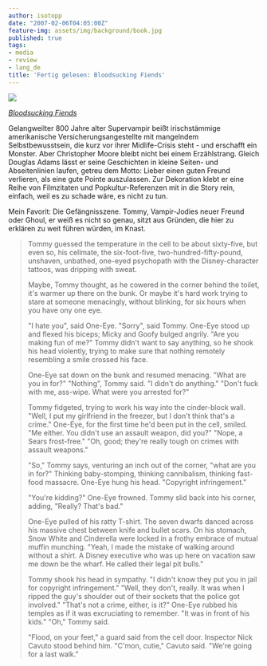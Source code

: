 ```yaml
---
author: isotopp
date: "2007-02-06T04:05:00Z"
feature-img: assets/img/background/book.jpg
published: true
tags:
- media
- review
- lang_de
title: 'Fertig gelesen: Bloodsucking Fiends'
---
```

![](/uploads/bloodsucking_fiends.jpg)*[Bloodsucking Fiends](http://www.amazon.de/Bloodsucking-Fiends-Christopher-Moore/dp/0060735414/)* Gelangweilter 800 Jahre alter Supervampir beißt irischstämmige amerikanische Versicherungsangestellte mit mangelndem Selbstbewusstsein, die kurz vor ihrer Midlife-Crisis steht - und erschafft ein Monster.Aber Christopher Moore bleibt nicht bei einem Erzählstrang. Gleich Douglas Adams lässt er seine Geschichten in kleine Seiten- und Abseitenlinien laufen, getreu dem Motto:Lieber einen guten Freund verlieren, als eine gute Pointe auszulassen.Zur Dekoration klebt er eine Reihe von Filmzitaten und Popkultur-Referenzen mit in die Story rein, einfach, weil es zu schade wäre, es nicht zu tun.Mein Favorit: Die Gefängnisszene. Tommy, Vampir-Jodies neuer Freund oder Ghoul, er weiß es nicht so genau, sitzt aus Gründen, die hier zu erklären zu weit führen würden, im Knast.> Tommy guessed the temperature in the cell to be about sixty-five, but even so, his cellmate, the six-foot-five, two-hundred-fifty-pound, unshaven, unbathed, one-eyed psychopath with the Disney-character tattoos, was dripping with sweat.> > Maybe, Tommy thought, as he cowered in the corner behind the toilet, it's warmer up there on the bunk. > Or maybe it's hard work trying to stare at someone menacingly, without blinking, for six hours when you have ony one eye.> > "I hate you", said One-Eye.> "Sorry", said Tommy.> One-Eye stood up and flexed his biceps; Micky and Goofy bulged angrily.> "Are you making fun of me?"> Tommy didn't want to say anything, so he shook his head violently, trying to make sure that nothing remotely resembling a smile crossed his face.> > One-Eye sat down on the bunk and resumed menacing. "What are you in for?"> "Nothing", Tommy said. "I didn't do anything."> "Don't fuck with me, ass-wipe. What were you arrested for?"> > Tommy fidgeted, trying to work his way into the cinder-block wall.> "Well, I put my girlfriend in the freezer, but I don't think that's a crime."> One-Eye, for the first time he'd been put in the cell, smiled. "Me either. You didn't use an assault weapon, did you?"> "Nope, a Sears frost-free."> "Oh, good; they're really tough on crimes with assault weapons."> > "So," Tommy says, venturing an inch out of the corner, "what are you in for?" Thinking baby-stomping, thinking cannibalism, thinking fast-food massacre.> One-Eye hung his head. "Copyright infringement."> > "You're kidding?"> One-Eye frowned.> Tommy slid back into his corner, adding, "Really? That's bad."> > One-Eye pulled of his ratty T-shirt.> The seven dwarfs danced across his massive chest between knife and bullet scars. > On his stomach, Snow White and Cinderella were locked in a frothy embrace of mutual muffin munching.> "Yeah, I made the mistake of walking around without a shirt. > A Disney executive who was up here on vacation saw me down be the wharf. > He called their legal pit bulls."> > Tommy shook his head in sympathy.> "I didn't know they put you in jail for copyright infringement."> "Well, they don't, really. It was when I ripped the guy's shoulder out of their sockets that the police got involved."> "That's not a crime, either, is it?"> One-Eye rubbed his temples as if it was excruciating to remember. "It was in front of his kids."> "Oh," Tommy said.> > "Flood, on your feet," a guard said from the cell door.> Inspector Nick Cavuto stood behind him.> "C'mon, cutie," Cavuto said. "We're going for a last walk."